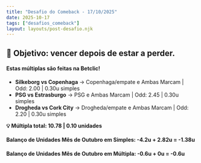 ```yaml
---
title: "Desafio do Comeback - 17/10/2025"
date: 2025-10-17
tags: ["desafios_comeback"]
layout: layouts/post-desafio.njk
---
```


## 🎯 Objetivo: vencer depois de estar a perder.

#### Estas múltiplas são feitas na Betclic!

- **Silkeborg vs Copenhaga** → Copenhaga/empate e Ambas Marcam | Odd: 2.00 | 0.30u simples 
- **PSG vs Estrasburgo** → PSG e Ambas Marcam | Odd: 2.45 | 0.30u simples 
- **Drogheda vs Cork City** → Drogheda/empate e Ambas Marcam | Odd: 2.20 | 0.30u simples 

**💡 Múltipla total: 10.78 | 0.10 unidades** 


#### Balanço de Unidades Mês de Outubro em Simples: -4.2u + 2.82u = -1.38u
#### Balanço de Unidades Mês de Outubro em Múltipla: -0.6u + 0u = -0.6u